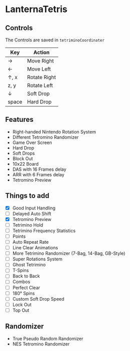 # LanternaTetris


## Controls
The Controls are saved in ```tetriminoCoordinater```

|Key|Action|
|---|---|
| → | Move Right|
| ← | Move Left|
| ↑, x | Rotate Right|
| z, y | Rotate Left|
| ↓ | Soft Drop|
| space | Hard Drop|


## Features
- Right-handed Nintendo Rotation System
- Different Tetromino Randomizer
- Game Over Screen
- Hard Drop
- Soft Drops
- Block Out
- 10x22 Board
- DAS with 16 Frames delay
- ARR with 6  Frames delay
- Tetromino Preview 

## Things to add
- [X] Good Input Handling
- [ ] Delayed Auto Shift
- [X] Tetromino Preview
- [ ] Tetrimino Hold
- [ ] Tetrimino Frequency Statistics
- [ ] Points
- [ ] Auto Repeat Rate
- [ ] Line Clear Animations
- [ ] More Tetrimino Randomizer (7-Bag, 14-Bag, GB-Style)
- [ ] Super Rotations System
- [ ] Ghost Tetrimino
- [ ] T-Spins
- [ ] Back to Back
- [ ] Combos
- [ ] Perfect Clear
- [ ] 180° Spins
- [ ] Custom Soft Drop Speed
- [ ] Lock Out
- [ ] Top Out

## Randomizer
- True Pseudo Random Randomizer
- NES Tetromino Randomizer